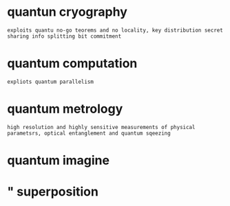 # quantun cryography
    exploits quantu no-go teorems and no locality, key distribution secret sharing info splitting bit commitment
# quantum computation
    expliots quantum parallelism
# quantum metrology
    high resolution and highly sensitive measurements of physical parametsrs, optical entanglement and quantum sqeezing
# quantum imagine
# " superposition